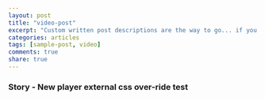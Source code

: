 ```yaml
---
layout: post
title: "video-post"
excerpt: "Custom written post descriptions are the way to go... if you're not lazy."
categories: articles
tags: [sample-post, video]
comments: true
share: true
---
```

### Story - New player external css over-ride test
<div class="apester-media" data-media-id="5bcc9a865ce78e8a370cba30" data-player="true" height="512"></div><script async src="https://static.stg.apester.com/js/sdk/latest/apester-sdk.js"></script>
